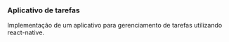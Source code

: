 ### Aplicativo de tarefas

Implementação de um aplicativo para gerenciamento de tarefas utilizando react-native.


